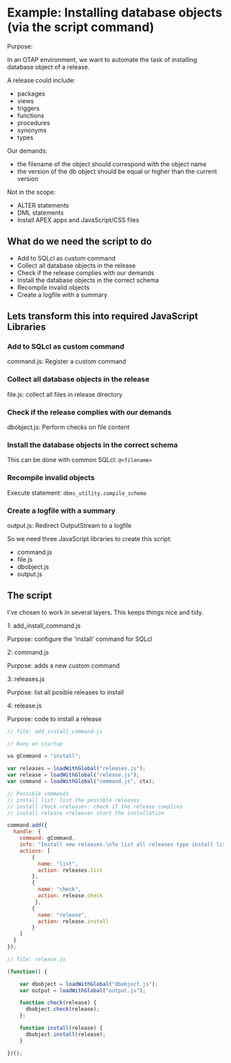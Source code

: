 # Example: Installing database objects (via the script command)

Purpose:

In an OTAP environment, we want to automate the task of installing database object of a release.

A release could include:
- packages
- views
- triggers
- functions
- procedures
- synonyms
- types

Our demands:
- the filename of the object should correspond with the object name
- the version of the db object should be equal or higher than the current version

Not in the scope:
- ALTER statements
- DML statements
- Install APEX apps and JavaScript/CSS files

## What do we need the script to do
- Add to SQLcl as custom command
- Collect all database objects in the release
- Check if the release complies with our demands
- Install the database objects in the correct schema
- Recompile invalid objects
- Create a logfile with a summary

## Lets transform this into required JavaScript Libraries

### Add to SQLcl as custom command
command.js: Register a custom command

### Collect all database objects in the release
file.js: collect all files in release directory

### Check if the release complies with our demands
dbobject.js: Perform checks on file content

### Install the database objects in the correct schema

This can be done with common SQLcl: `@<filename>`

### Recompile invalid objects
Execute statement: `dbms_utility.compile_schema`

### Create a logfile with a summary
output.js: Redirect OutputStream to a logfile

So we need three JavaScript libraries to create this script:
- command.js
- file.js
- dbobject.js
- output.js

## The script

I've chosen to work in several layers. This keeps things nice and tidy.

1: add_install_command.js

Purpose: configure the 'install' command for SQLcl

2: command.js

Purpose: adds a new custom command

3: releases.js

Purpose: list all posible releases to install

4: release.js

Purpose: code to install a release

```javascript
// file: add_install_command.js

// Runs on startup

va gCommand = "install";

var releases = loadWithGlobal("releases.js");
var release = loadWithGlobal("release.js");
var command = loadWithGlobal("command.js", ctx);

// Possible commands
// install list: list the possible releases
// install check <release>: check if the release complies
// install release <release> start the installation

command.add({
  handle: {
    command: gCommand,
    info: "Install new releases.\nTo list all releases type install list\nTo install a release type install <release>",
    actions: [
        {
          name: "list",
          action: releases.list
        },
        {
          name: "check",
          action: release.check
         },
        {
          name: "release",
          action: release.install
        }
    ]
  }
});


```

```javascript
// file: release.js

(function() {

    var dbobject = loadWithGlobal("dbobject.js");
    var output = loadWithGlobal("output.js");

    function check(release) {
      dbobject.check(release);
    };

    function install(release) {
      dbobject.install(release);
    }

})();

```
